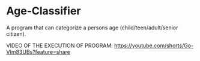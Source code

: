 # Age-Classifier 
A program that can categorize a persons age (child/teen/adult/senior citizen). 

VIDEO OF THE EXECUTION OF PROGRAM:
https://youtube.com/shorts/Go-VIm83UBs?feature=share
